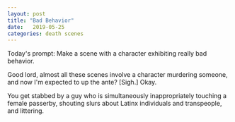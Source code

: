 ```yaml
---
layout: post
title: "Bad Behavior"
date:   2019-05-25
categories: death scenes
---
```

Today's prompt: Make a scene with a character exhibiting really bad behavior.

Good lord, almost all these scenes involve a character murdering someone, and now I'm expected to up the ante? [Sigh.] Okay.

You get stabbed by a guy who is simultaneously inappropriately touching a female passerby, shouting slurs about Latinx individuals and transpeople, and littering.

